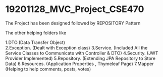 # 19201128_MVC_Project_CSE470

The Project has been designed followed by REPOSITORY Pattern

The other helping folders like

1.DTO.(Data Transfer Object) </br>
2.Exception. (Dealt with Exception class)
3.Service. (Included All the Service Classes to Communicate with Controller & DTO)
4.Security. (JWT Provider Implemented)
5.Repository. (Extending JPA Repository to Store Data)
6.Resources. (Application Properties , Thymeleaf Page)
7.Mapper (Helping to help comments, posts, votes)
